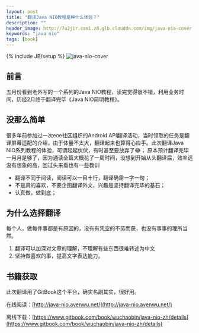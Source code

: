 ```yaml
---
layout: post
title: "翻译Java NIO教程是种什么体验？"
description: ""
header_image: http://7u2jir.com1.z0.glb.clouddn.com/img/java-nio-cover.png
keywords: "java nio"
tags: [book]
---
```

{% include JB/setup %}
![java-nio-cover](http://7u2jir.com1.z0.glb.clouddn.com/img/java-nio-cover.png)

## 前言

五月份看到老外写的一个系列的Java NIO教程，读完觉得很不错，利用业务时间，历经2月终于翻译完毕《Java NIO简明教程》。

## 没那么简单
很多年前参加过一次eoe社区组织的Android API翻译活动，当时领取的任务是翻译屏幕适配的介绍，由于体量不太大，翻译起来也算得心应手。此次翻译Java NIO系列教程的体验，可谓起起伏伏，有时甚至要放弃了😂；
原本预计翻译完毕一月月是够了，因为通读全篇大概花了一周时间，没想到开始从头翻译后，效率远没有想象的高，回过头来看也有一些教训

* 翻译不同于阅读，阅读可以一目十行，翻译确需一字一句；
* 不是真的喜欢，不要企图翻译外文，兴趣是坚持翻译完毕的基石；
* 认真做，做到底；

## 为什么选择翻译

每个人，做每件事都是有原因的，没有有凭空的不劳而获，也没有事事的理所当然。  

1. 翻译可以加深对文章的理解，不理解有些东西很难转述为中文
2. 坚持做喜欢的事，提高文字表达能力。

## 书籍获取
此次翻译用了GitBook这个平台，确实名副其实，很好用。

在线阅读：[http://java-nio.avenwu.net/](http://java-nio.avenwu.net/)

离线下载：[https://www.gitbook.com/book/wuchaobin/java-nio-zh/details](https://www.gitbook.com/book/wuchaobin/java-nio-zh/details)
